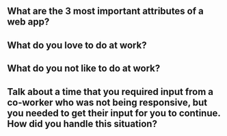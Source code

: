 ## What are the 3 most important attributes of a web app?



## What do you love to do at work?



## What do you not like to do at work?



## Talk about a time that you required input from a co-worker who was not being responsive, but you needed to get their input for you to continue. How did you handle this situation?

